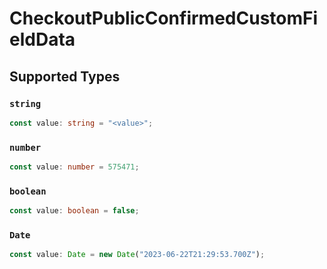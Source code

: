 # CheckoutPublicConfirmedCustomFieldData


## Supported Types

### `string`

```typescript
const value: string = "<value>";
```

### `number`

```typescript
const value: number = 575471;
```

### `boolean`

```typescript
const value: boolean = false;
```

### `Date`

```typescript
const value: Date = new Date("2023-06-22T21:29:53.700Z");
```

